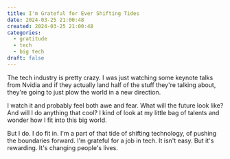 ```yaml
---
title: I'm Grateful for Ever Shifting Tides
date: 2024-03-25 21:00:48
created: 2024-03-25 21:00:48
categories:
  - gratitude
  - tech
  - big tech
draft: false
---
```

The tech industry is pretty crazy. I was just watching some keynote talks from Nvidia and if they actually land half of the stuff they're talking about, they're going to just plow the world in a new direction. 

I watch it and probably feel both awe and fear. What will the future look like? And will I do anything that cool? I kind of look at my little bag of talents and wonder how I fit into this big world. 

But I do. I do fit in. I'm a part of that tide of shifting technology, of pushing the boundaries forward. I'm grateful for a job in tech. It isn't easy. But it's rewarding. It's changing people's lives. 
